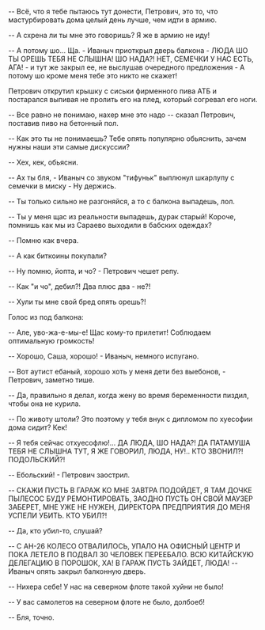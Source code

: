 -- Всё, что я тебе пытаюсь тут донести, Петрович, это то, что мастурбировать дома целый день лучше, чем идти в армию.

-- А схрена ли ты мне это говоришь? Я же в армию не иду!

-- А потому шо... Ща. - Иваныч приоткрыл дверь балкона - ЛЮДА ШО ТЫ ОРЕШЬ ТЕБЯ НЕ СЛЫШНА! ШО НАДА?! НЕТ, СЕМЕЧКИ У НАС ЕСТЬ, АГА! - и тут же закрыл ее, не выслушав очередного предложения - А потому шо кроме меня тебе это никто не скажет!

Петрович открутил крышку с сиськи фирменного пива АТБ и постарался выпивая не пролить его на плед, который согревал его ноги.

-- Все равно не понимаю, нахер мне это надо -- сказал Петрович, поставив пиво на бетонный пол.

-- Как это ты не понимаешь? Тебе опять популярно обьяснить, зачем нужны наши эти самые дискуссии?

-- Хех, кек, обьясни.

-- Ах ты бля, - Иваныч со звуком "тифуньк" выплюнул шкарлупу с семечки в миску - Ну держись.

-- Ты только сильно не разгоняйся, а то с балкона выпадешь, лол.

-- Ты у меня щас из реальности выпадешь, дурак старый! Короче, помнишь как мы из Сараево выходили в бабских одеждах?

-- Помню как вчера.

-- А как биткоины покупали?

-- Ну помню, йопта, и чо? - Петрович чешет репу.

-- Как "и чо", дебил?! Два плюс два - не?!

-- Хули ты мне свой бред опять орешь?!

Голос из под балкона:

-- Але, уво-жа-е-мы-е! Щас кому-то прилетит! Соблюдаем оптимальную громкость!

-- Хорошо, Саша, хорошо! - Иваныч, немного испугано.

-- Вот аутист ебаный, хорошо хоть у меня дети без выебонов, - Петрович, заметно тише.

-- Да, правильно я делал, когда жену во время беременности пиздил, чтобы она не курила.

-- По животу штоли? Это поэтому у тебя внук с дипломом по хуесофии дома сидит? Кек!

-- Я тебя сейчас отхуесофлю!... ДА ЛЮДА, ШО НАДА?! ДА ПАТАМУША ТЕБЯ НЕ СЛЫШНА ТУТ, Я ЖЕ ГОВОРИЛ, ЛЮДА, НУ!.. КТО ЗВОНИЛ?! ПОДОЛЬСКИЙ?!

-- Ебольский! - Петрович заострил.

-- СКАЖИ ПУСТЬ В ГАРАЖ КО МНЕ ЗАВТРА ПОДОЙДЕТ, Я ТАМ ДОЧКЕ ПЫЛЕСОС БУДУ РЕМОНТИРОВАТЬ, ЗАОДНО ПУСТЬ ОН СВОЙ МАУЗЕР ЗАБЕРЕТ, МНЕ УЖЕ НЕ НУЖЕН, ДИРЕКТОРА ПРЕДПРИЯТИЯ ДО МЕНЯ УСПЕЛИ УБИТЬ. КТО УБИЛ?!

-- Да, кто убил-то, слушай?

-- С АН-26 КОЛЕСО ОТВАЛИЛОСЬ, УПАЛО НА ОФИСНЫЙ ЦЕНТР И ПОКА ЛЕТЕЛО В ПОДВАЛ 30 ЧЕЛОВЕК ПЕРЕЕБАЛО. ВСЮ КИТАЙСКУЮ ДЕЛЕГАЦИЮ В ПОРОШОК, ХА! В ГАРАЖ ПУСТЬ ЗАЙДЕТ, ЛЮДА! -- Иваныч опять закрыл балконную дверь.

-- Нихера себе! У нас на северном флоте такой хуйни не было!

-- У вас самолетов на северном флоте не было, долбоеб!

-- Бля, точно.

